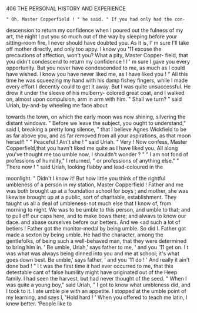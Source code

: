 406           THE PERSONAL HISTORY AND EXPERIENCE

    " Oh, Master Copperfield ! " he said. " If you had only had the con-
descension to return my confidence when I poured out the fulness of my
art, the night I put you so much out of the way by sleeping before your
sitting-room fire, I never should have doubted you. As it is, I' m sure
I'll take off mother directly, and only too appy. I know you '11 excuse
the precautions of affection, won't you? What a pity, Master Copper-
field, that you didn't condescend to return my confidence ! I ' m sure
I gave you every opportunity. But you never have condescended to
me, as much as I could have wished. I know you have never liked me, as
I have liked you ! "
    All this time he was squeezing my hand with his damp fishey fingers,
while I made every effort I decently could to get it away. But I was
quite unsuccessful. He drew it under the sleeve of his mulberry-
colored great coat, and I walked on, almost upon compulsion, arm in
arm with him.
    " Shall we turn? " said Uriah, by-and-by wheeling me face about

towards the town, on which the early moon was now shining, silvering
the distant windows.
    " Before we leave the subject, you ought to understand," said I,
breaking a pretty long silence, " that I believe Agnes Wickfield to be as
far above you, and as far removed from all your aspirations, as that moon
herself! "
    " Peaceful !    Ain't she ! " said Uriah. " Very ! Now confess, Master
 Copperfield,that you havn't liked me quite as I have liked you. All along
you've thought me too umble now, I shouldn't wonder ? "
    " I am not fond of professions of humility," I returned, " or professions
 of anything else."
    " There now ! " said Uriah, looking flabby and lead-coloured in the

moonlight. " Didn't I know it! But how little you think of the
rightful umbleness of a person in my station, Master Copperfield ! Father
and me was both brought up at a foundation school for boys ; and mother,
she was likewise brought up at a public, sort of charitable, establishment.
They taught us all a deal of umbleness-not much else that I know of,
from morning to night. We was to be umble to this person, and umble
to that; and to pull off our caps here, and to make bows there; and
alwavs to know our dace. and abase ourselves before our betters. And
we &lt;ad such a lot of betiers ! Father got the monitor-medal by being
umble. So did I. Father got made a sexton by being umble. He had
the character, among the gentlefolks, of being such a well-behaved man,
that they were determined to bring him in. ' Be umble, Uriah,' says
father to me, ' and you '11 get on. I t was what was always being dinned
into you and me at school; it's what goes down best. Be umble,' says
father, ' and you '11 do ! ' And really it ain't done bad ! "
    I t was the first time it had ever occurred to me, that this detestable
cant of false humility might have originated out of the Heep family.
 I had seen the harvest, but had never thought of the seed.
    " When I was quite a young boy," said Uriah, " I got to know what
 umbleness did, and I took to it. I ate umble pie with an appetite.
 I stopped at the umble point of my learning, and says I, 'Hold hard ! '
 When you offered to teach me latin, I knew better. 'People like to
